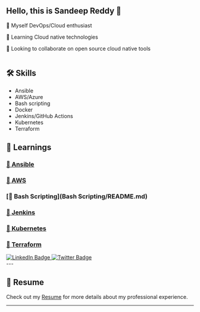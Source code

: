 <div style="display: flex;">
  <div style="flex: 2;">
    <h2>Hello, this is Sandeep Reddy 👋</h2>
    <p>🚀 Myself DevOps/Cloud enthusiast</p>
    <p>🌱 Learning Cloud native technologies</p>
    <p>👯 Looking to collaborate on open source cloud native tools</p>
  </div>
</div>

## 🛠 Skills 

- Ansible 
- AWS/Azure
- Bash scripting
- Docker
- Jenkins/GitHub Actions
- Kubernetes
- Terraform

## 📁 Learnings 

### <a name="ansible"></a>[🤖 Ansible](Ansible/README.md)
### <a name="aws"></a>[🤖 AWS](AWS/README.md)
### <a name="bash"></a>[🤖 Bash Scripting](Bash Scripting/README.md)
### <a name="jenkins"></a>[🤖 Jenkins](Jenkins/README.md)
### <a name="kubernetes"></a>[🤖 Kubernetes](Kubernetes/README.md)
### <a name="terraform"></a>[🤖 Terraform](Terraform/README.md)

<div id="header" align="left">
  <!-- <img src="https://media.giphy.com/media/M9gbBd9nbDrOTu1Mqx/giphy.gif" width="100"/> -->
  <div id="badges">
    <a href="https://linkedin.com/in/sandeep-reddy-00a8b839/">
      <img src="https://img.shields.io/badge/LinkedIn-blue?style=for-the-badge&logo=linkedin&logoColor=white" alt="LinkedIn Badge"/>
    </a>
    <a href="https://twitter.com/urssanny">
      <img src="https://img.shields.io/badge/Twitter-blue?style=for-the-badge&logo=twitter&logoColor=white" alt="Twitter Badge"/>
    </a>
  </div>
---

## 📄 Resume  

Check out my [Resume](https://github.com/imsandeepreddy/imsandeepreddy.github.io/resume) for more details about my professional experience.

---
